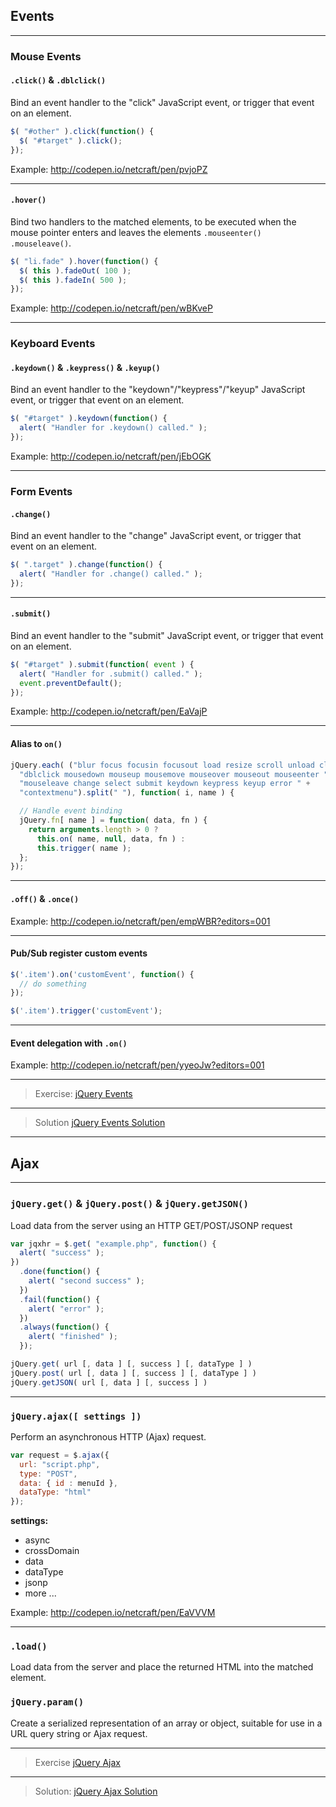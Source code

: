 Events
----------

***

### Mouse Events

#### `.click()` & `.dblclick()`

Bind an event handler to the "click" JavaScript event, or trigger that event on an element.

```js
$( "#other" ).click(function() {
  $( "#target" ).click();
});
```

Example:
<http://codepen.io/netcraft/pen/pvjoPZ>

***

#### `.hover()`

Bind two handlers to the matched elements, to be executed when the mouse pointer enters and leaves the elements `.mouseenter() .mouseleave()`.

```js
$( "li.fade" ).hover(function() {
  $( this ).fadeOut( 100 );
  $( this ).fadeIn( 500 );
});
```

Example:
<http://codepen.io/netcraft/pen/wBKveP>

***

### Keyboard Events

#### `.keydown()` & `.keypress()` & `.keyup()`

Bind an event handler to the "keydown"/"keypress"/"keyup" JavaScript event, or trigger that event on an element.

```js
$( "#target" ).keydown(function() {
  alert( "Handler for .keydown() called." );
});
```

Example:
<http://codepen.io/netcraft/pen/jEbOGK>

***

### Form Events

#### `.change()`

Bind an event handler to the "change" JavaScript event, or trigger that event on an element.

```js
$( ".target" ).change(function() {
  alert( "Handler for .change() called." );
});
```

***

#### `.submit()`

Bind an event handler to the "submit" JavaScript event, or trigger that event on an element.

```js
$( "#target" ).submit(function( event ) {
  alert( "Handler for .submit() called." );
  event.preventDefault();
});
```

Example:
<http://codepen.io/netcraft/pen/EaVajP>

***

#### Alias to `on()`

```js
jQuery.each( ("blur focus focusin focusout load resize scroll unload click " +
  "dblclick mousedown mouseup mousemove mouseover mouseout mouseenter " +
  "mouseleave change select submit keydown keypress keyup error " +
  "contextmenu").split(" "), function( i, name ) {

  // Handle event binding
  jQuery.fn[ name ] = function( data, fn ) {
    return arguments.length > 0 ?
      this.on( name, null, data, fn ) :
      this.trigger( name );
  };
});
```

***

#### `.off()` & `.once()`

Example:
<http://codepen.io/netcraft/pen/empWBR?editors=001>

***

#### Pub/Sub register custom events

```js
$('.item').on('customEvent', function() {
  // do something
});

$('.item').trigger('customEvent');
```

***

#### Event delegation with `.on()`

Example:
<http://codepen.io/netcraft/pen/yyeoJw?editors=001>

****

> Exercise:
> [jQuery Events][]

***

> Solution
> [jQuery Events Solution][]

****

Ajax
------

***

### `jQuery.get()` & `jQuery.post()` & `jQuery.getJSON()`

Load data from the server using an HTTP GET/POST/JSONP request

```js
var jqxhr = $.get( "example.php", function() {
  alert( "success" );
})
  .done(function() {
    alert( "second success" );
  })
  .fail(function() {
    alert( "error" );
  })
  .always(function() {
    alert( "finished" );
  });
```
```js
jQuery.get( url [, data ] [, success ] [, dataType ] )
jQuery.post( url [, data ] [, success ] [, dataType ] )
jQuery.getJSON( url [, data ] [, success ] )
```

***

### `jQuery.ajax([ settings ])`

Perform an asynchronous HTTP (Ajax) request.

```js
var request = $.ajax({
  url: "script.php",
  type: "POST",
  data: { id : menuId },
  dataType: "html"
});
```

**settings:**

- async
- crossDomain
- data
- dataType
- jsonp
- more ...

Example:
<http://codepen.io/netcraft/pen/EaVVVM>

***

### `.load()`

Load data from the server and place the returned HTML into the matched element.


### `jQuery.param()`

Create a serialized representation of an array or object, suitable for use in a URL query string or Ajax request.

****

> Exercise
> [jQuery Ajax][]

***

> Solution:
> [jQuery Ajax Solution][]



<!-- In-Class Exercises -->

[jQuery Basics]: http://codepen.io/netcraft/pen/QwbZqd?editors=001
[jQuery Basics Solution]: http://codepen.io/netcraft/pen/empaQy?editors=001
[jQuery Events]: http://codepen.io/netcraft/pen/myeYzN?editors=001
[jQuery Events Solution]: http://codepen.io/netcraft/pen/wBKbQM?editors=001
[jQuery Ajax]: http://codepen.io/netcraft/pen/wBKJrR?editors=001
[jQuery Ajax Solution]: http://codepen.io/netcraft/pen/myeYZd?editors=001
